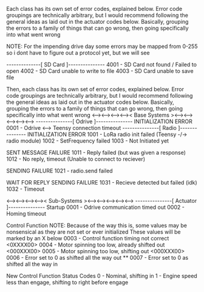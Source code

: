 Each class has its own set of error codes, explained below. Error code groupings are technically arbitrary, but I would recommend following the general ideas as laid out in the actuator codes below. Basically, grouping the errors to a family of things that can go wrong, then going specifically into what went wrong

NOTE: For the impending drive day some errors may be mapped from 0-255 so i dont have to figure out a protocol yet, but we will see

--------------[ SD Card ]---------------
    4001 - SD Card not found / Failed to open
    4002 - SD Card unable to write to file
    4003 - SD Card unable to save file

Then, each class has its own set of error codes, explained below. Error code groupings are technically arbitrary, but I would recommend following the general ideas as laid out in the actuator codes below. Basically, grouping the errors to a family of things that can go wrong, then going specifically into what went wrong
<--><--><--><-->< Base Systems ><--><--><--><--><-->
---------------[ Odrive ]---------------
INITIALIZATION ERROR
    0001 - Odrive <--> Teensy connection timeout
---------------[ Radio ]---------------
INITIALIZATION ERROR
    1001 - LoRa radio init failed (Teensy -/-> radio module)
    1002 - SetFrequency failed
    1003 - Not Initiated yet

SENT MESSAGE FAILURE
    1011 - Reply failed (but was given a response)
    1012 - No reply, timeout (Unable to connect to reciever)

SENDING FAILURE
    1021 - radio.send failed

WAIT FOR REPLY SENDING FAILURE
    1031 - Recieve detected but failed (idk)
    1032 - Timeout

<--><--><--><-->< Sub-Systems ><--><--><--><--><-->
---------------[ Actuator ]---------------
Startup
    0001 - Odrive communication timed out
    0002 - Homing timeout

Control Function
    NOTE: Because of the way this is, some values may be nonsensical as they are not set or ever initialized
    These values will be marked by an X below
    0003 - Control function timing not correct
        <0XXXX00>
    0004 - Motor spinning too low, already shifted out
        <000XXX00>
    0005 - Motor spinning too low, shifting out
        <000XXX00>
    0006 - Error set to 0 as shifted all the way out
 ** 0007 - Error set to 0 as shifted all the way in

New Control Function Status Codes
    0 - Nominal, shifting in
    1 - Engine speed less than engage, shifting to right before engage

